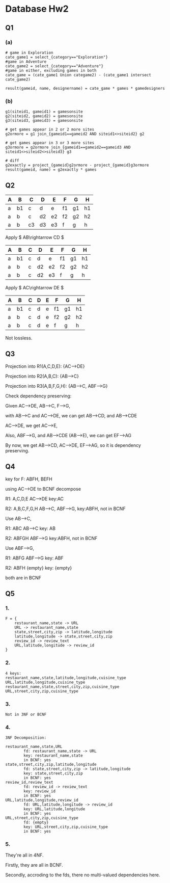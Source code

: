 # Database Hw2

## Q1

### (a)

```
# game in Exploration
cate_game1 = select_{category=="Exploration"}
#game in Adventure
cate_game2 = select_{category=="Adventure"}
#game in either, excluding games in both
cate_game = (cate_game1 Union categame2) - (cate_game1 intersect cate_game2)

result(gameid, name, designername) = cate_game * games * gamedesigners
```

### (b)

```
g1(siteid1, gameid1) = gamesonsite
g2(siteid2, gameid2) = gamesonsite
g3(siteid3, gameid3) = gamesonsite

# get games appear in 2 or 2 more sites
g2ormore = g1 join_{gameid1==gameid2 AND siteid1<>siteid2} g2

# get games appear in 3 or 3 more sites
g3ormore = g2ormore join_{gameid1==gameid2==gameid3 AND siteid1<>siteid2<>siteid3} g3

# diff
g2exactly = project_{gameid}g2ormore - project_{gameid}g3ormore
result(gameid, name) = g2exactly * games
```

## Q2

| A    | B    | C    | D    | E    | F    | G    | H    |
| ---- | ---- | ---- | ---- | ---- | ---- | ---- | ---- |
| a    | b1   | c    | d    | e    | f1   | g1   | h1   |
| a    | b    | c    | d2   | e2   | f2   | g2   | h2   |
| a    | b    | c3   | d3   | e3   | f    | g    | h    |



Apply $ AB\rightarrow CD $

| A    | B    | C    | D    | E    | F    | G    | H    |
| ---- | ---- | ---- | ---- | ---- | ---- | ---- | ---- |
| a    | b1   | c    | d    | e    | f1   | g1   | h1   |
| a    | b    | c    | d2   | e2   | f2   | g2   | h2   |
| a    | b    | c    | d2   | e3   | f    | g    | h    |



Apply $ AC\rightarrow DE $

| A    | B    | C    | D    | E    | F    | G    | H    |
| ---- | ---- | ---- | ---- | ---- | ---- | ---- | ---- |
| a    | b1   | c    | d    | e    | f1   | g1   | h1   |
| a    | b    | c    | d    | e    | f2   | g2   | h2   |
| a    | b    | c    | d    | e    | f    | g    | h    |

Not lossless.

## Q3

Projection into R1(A,C,D,E): {AC-->DE}

Projection into R2(A,B,C): {AB-->C}

Projection into R3(A,B,F,G,H): {AB-->C, ABF-->G}



Check dependency preserving:

Given AC-->DE, AB-->C, F-->G,

with AB-->C and AC-->DE, we can get AB-->CD, and AB-->CDE

AC-->DE, we get AC-->E,

Also, ABF-->G, and AB-->CDE (AB-->E), we can get EF-->AG

By now, we get AB-->CD, AC-->DE, EF-->AG, so it is dependency preserving.

## Q4

key for F: ABFH, BEFH

using AC-->DE to BCNF decompose

R1: A,C,D,E  AC-->DE  key:AC

R2: A,B,C,F,G,H  AB-->C, ABF-->G, key:ABFH, not in BCNF



Use AB-->C,

R1: ABC AB-->C key: AB

R2: ABFGH ABF-->G key:ABFH, not in BCNF



Use ABF-->G,

R1: ABFG ABF-->G key: ABF

R2: ABFH {empty} key: {empty}

both are in BCNF



## Q5

### 1.

```
F = {
	restaurant_name,state -> URL
	URL -> restaurant_name,state
	state,street,city,zip -> latitude,longitude
	latitude,longitude -> state,street,city,zip
	review_id -> review_text
	URL,latitude,longitude -> review_id
}
```

### 2.

```
4 keys: 
restaurant_name,state,latitude,longitude,cuisine_type
URL,latitude,longitude,cuisine_type
restaurant_name,state,street,city,zip,cuisine_type
URL,street,city,zip,cuisine_type
```

### 3.

```
Not in 3NF or BCNF
```

### 4.

```
3NF Decomposition:

restaurant_name,state,URL
		fd: restaurant_name,state -> URL
		key: restaurant_name,state
		in BCNF: yes
state,street,city,zip,latitude,longitude
		fd: state,street,city,zip -> latitude,longitude
		key: state,street,city,zip
		in BCNF: yes
review_id,review_text
		fd: review_id -> review_text
		key: review_id
		in BCNF: yes
URL,latitude,longitude,review_id
		fd: URL,latitude,longitude -> review_id
		key: URL,latitude,longitude
		in BCNF: yes
URL,street,city,zip,cuisine_type
		fd: {empty}
		key: URL,street,city,zip,cuisine_type
		in BCNF: yes
```

### 5.

They're all in 4NF.

Firstly, they are all in BCNF.

Secondly, accroding to the fds, there no multi-valued dependencies here.

